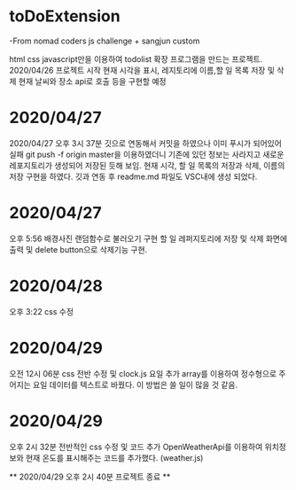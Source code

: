 # toDoExtension

-From nomad coders js challenge + sangjun custom

html css javascript만을 이용하여 todolist 확장 프로그램을 만드는 프로젝트.
2020/04/26 프로젝트 시작 현재 시각을 표시, 레지토리에 이름,할 일 목록 저장 및 삭제
현재 날씨와 장소 api로 호출 등을 구현할 예정

# 2020/04/27

2020/04/27 오후 3시 37분 깃으로 연동해서 커밋을 하였으나 이미 푸시가 되어있어 실패
git push -f origin master을 이용하였더니 기존에 있던 정보는 사라지고
새로운 레포지토리가 생성되어 저장된 듯해 보임. 현재 시각, 할 일 목록의 저장과 삭제, 이름의
저장 구현을 하였다. 깃과 연동 후 readme.md 파일도
VSC내에 생성 되었다.

# 2020/04/27

오후 5:56 배경사진 랜덤함수로 불러오기 구현
할 일 레퍼지토리에 저장 및 삭제 화면에 출력 및
delete button으로 삭제기능 구현.

# 2020/04/28

오후 3:22 css 수정

# 2020/04/29

오전 12시 06분 css 전반 수정 및 clock.js 요일 추가
array를 이용하여 정수형으로 주어지는 요일 데이터를
텍스트로 바꿨다. 이 방법은 쓸 일이 많을 것 같음.

# 2020/04/29

오후 2시 32분 전반적인 css 수정 및 코드 추가
OpenWeatherApi를 이용하여 위치정보와 현재 온도를 표시해주는 코드를 추가했다. (weather.js)

** 2020/04/29 오후 2시 40분 프로젝트 종료 **